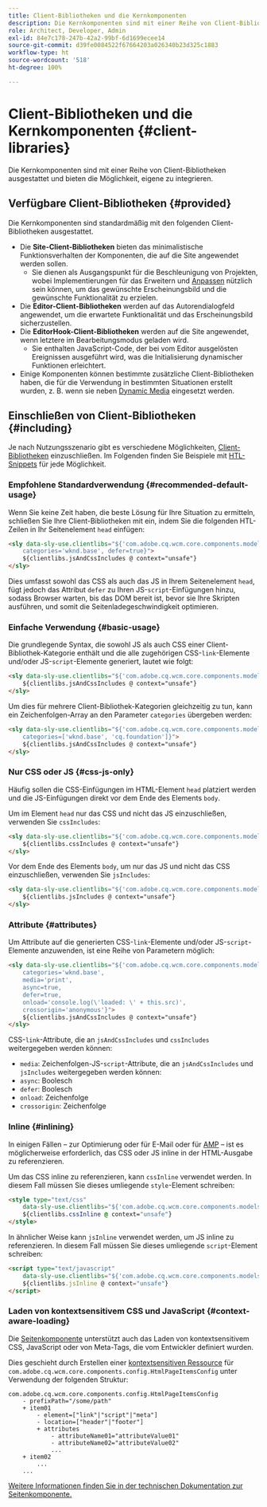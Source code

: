 ```yaml
---
title: Client-Bibliotheken und die Kernkomponenten
description: Die Kernkomponenten sind mit einer Reihe von Client-Bibliotheken ausgestattet und bieten die Möglichkeit, eigene zu integrieren.
role: Architect, Developer, Admin
exl-id: 84e7c178-247b-42a2-99bf-6d1699ecee14
source-git-commit: d39fe0084522f67664203a026340b23d325c1883
workflow-type: ht
source-wordcount: '518'
ht-degree: 100%

---
```



# Client-Bibliotheken und die Kernkomponenten {#client-libraries}

Die Kernkomponenten sind mit einer Reihe von Client-Bibliotheken ausgestattet und bieten die Möglichkeit, eigene zu integrieren.

## Verfügbare Client-Bibliotheken {#provided}

Die Kernkomponenten sind standardmäßig mit den folgenden Client-Bibliotheken ausgestattet.

* Die **Site-Client-Bibliotheken** bieten das minimalistische Funktionsverhalten der Komponenten, die auf die Site angewendet werden sollen.
   * Sie dienen als Ausgangspunkt für die Beschleunigung von Projekten, wobei Implementierungen für das Erweitern und [Anpassen](/help/developing/customizing.md) nützlich sein können, um das gewünschte Erscheinungsbild und die gewünschte Funktionalität zu erzielen.
* Die **Editor-Client-Bibliotheken** werden auf das Autorendialogfeld angewendet, um die erwartete Funktionalität und das Erscheinungsbild sicherzustellen.
* Die **EditorHook-Client-Bibliotheken** werden auf die Site angewendet, wenn letztere im Bearbeitungsmodus geladen wird.
   * Sie enthalten JavaScript-Code, der bei vom Editor ausgelösten Ereignissen ausgeführt wird, was die Initialisierung dynamischer Funktionen erleichtert.
* Einige Komponenten können bestimmte zusätzliche Client-Bibliotheken haben, die für die Verwendung in bestimmten Situationen erstellt wurden, z. B. wenn sie neben [Dynamic Media](/help/components/image.md#dynamic-media) eingesetzt werden.

## Einschließen von Client-Bibliotheken {#including}

Je nach Nutzungsszenario gibt es verschiedene Möglichkeiten, [Client-Bibliotheken](/help/developing/archetype/front-end.md#clientlibs) einzuschließen. Im Folgenden finden Sie Beispiele mit [HTL-Snippets](https://experienceleague.adobe.com/docs/experience-manager-htl/using/overview.html?lang=de) für jede Möglichkeit.

### Empfohlene Standardverwendung {#recommended-default-usage}

Wenn Sie keine Zeit haben, die beste Lösung für Ihre Situation zu ermitteln, schließen Sie Ihre Client-Bibliotheken mit ein, indem Sie die folgenden HTL-Zeilen in Ihr Seitenelement `head` einfügen:

```html
<sly data-sly-use.clientlibs="${'com.adobe.cq.wcm.core.components.models.ClientLibraries' @
    categories='wknd.base', defer=true}">
    ${clientlibs.jsAndCssIncludes @ context="unsafe"}
</sly>
```

Dies umfasst sowohl das CSS als auch das JS in Ihrem Seitenelement `head`, fügt jedoch das Attribut `defer` zu Ihren JS-`script`-Einfügungen hinzu, sodass Browser warten, bis das DOM bereit ist, bevor sie Ihre Skripten ausführen, und somit die Seitenladegeschwindigkeit optimieren.

### Einfache Verwendung {#basic-usage}

Die grundlegende Syntax, die sowohl JS als auch CSS einer Client-Bibliothek-Kategorie enthält und die alle zugehörigen CSS-`link`-Elemente und/oder JS-`script`-Elemente generiert, lautet wie folgt:

```html
<sly data-sly-use.clientlibs="${'com.adobe.cq.wcm.core.components.models.ClientLibraries' @ categories='wknd.base'}">
    ${clientlibs.jsAndCssIncludes @ context="unsafe"}
</sly>
```

Um dies für mehrere Client-Bibliothek-Kategorien gleichzeitig zu tun, kann ein Zeichenfolgen-Array an den Parameter `categories` übergeben werden:

```html
<sly data-sly-use.clientlibs="${'com.adobe.cq.wcm.core.components.models.ClientLibraries' @
    categories=['wknd.base', 'cq.foundation']}">
    ${clientlibs.jsAndCssIncludes @ context="unsafe"}
</sly>
```

### Nur CSS oder JS {#css-js-only}

Häufig sollen die CSS-Einfügungen im HTML-Element `head` platziert werden und die JS-Einfügungen direkt vor dem Ende des Elements `body`.

Um im Element `head` nur das CSS und nicht das JS einzuschließen, verwenden Sie `cssIncludes`:

```html
<sly data-sly-use.clientlibs="${'com.adobe.cq.wcm.core.components.models.ClientLibraries' @ categories='wknd.base'}">
    ${clientlibs.cssIncludes @ context="unsafe"}
</sly>
```

Vor dem Ende des Elements `body`, um nur das JS und nicht das CSS einzuschließen, verwenden Sie `jsIncludes`:

```html
<sly data-sly-use.clientlibs="${'com.adobe.cq.wcm.core.components.models.ClientLibraries' @ categories='wknd.base'}">
    ${clientlibs.jsIncludes @ context="unsafe"}
</sly>
```

### Attribute {#attributes}

Um Attribute auf die generierten CSS-`link`-Elemente und/oder JS-`script`-Elemente anzuwenden, ist eine Reihe von Parametern möglich:

```html
<sly data-sly-use.clientlibs="${'com.adobe.cq.wcm.core.components.models.ClientLibraries' @
    categories='wknd.base',
    media='print',
    async=true,
    defer=true,
    onload='console.log(\'loaded: \' + this.src)',
    crossorigin='anonymous'}">
    ${clientlibs.jsAndCssIncludes @ context="unsafe"}
</sly>
```

CSS-`link`-Attribute, die an `jsAndCssIncludes` und `cssIncludes` weitergegeben werden können:

* `media`: Zeichenfolgen-JS-`script`-Attribute, die an `jsAndCssIncludes` und `jsIncludes` weitergegeben werden können:
* `async`: Boolesch
* `defer`: Boolesch
* `onload`: Zeichenfolge
* `crossorigin`: Zeichenfolge

### Inline {#inlining}

In einigen Fällen – zur Optimierung oder für E-Mail oder für [AMP](amp.md) – ist es möglicherweise erforderlich, das CSS oder JS inline in der HTML-Ausgabe zu referenzieren.

Um das CSS inline zu referenzieren, kann `cssInline` verwendet werden. In diesem Fall müssen Sie dieses umliegende `style`-Element schreiben:

```html
<style type="text/css"
    data-sly-use.clientlibs="${'com.adobe.cq.wcm.core.components.models.ClientLibraries' @ categories='wknd.base'}">
    ${clientlibs.cssInline @ context="unsafe"}
</style>
```

In ähnlicher Weise kann `jsInline` verwendet werden, um JS inline zu referenzieren. In diesem Fall müssen Sie dieses umliegende `script`-Element schreiben:

```html
<script type="text/javascript"
    data-sly-use.clientlibs="${'com.adobe.cq.wcm.core.components.models.ClientLibraries' @ categories='wknd.base'}">
    ${clientlibs.jsInline @ context="unsafe"}
</script>
```

### Laden von kontextsensitivem CSS und JavaScript {#context-aware-loading}

Die [Seitenkomponente](/help/components/page.md) unterstützt auch das Laden von kontextsensitivem CSS, JavaScript oder von Meta-Tags, die vom Entwickler definiert wurden.

Dies geschieht durch Erstellen einer [kontextsensitiven Ressource](context-aware-configs.md) für `com.adobe.cq.wcm.core.components.config.HtmlPageItemsConfig` unter Verwendung der folgenden Struktur:

```text
com.adobe.cq.wcm.core.components.config.HtmlPageItemsConfig
    - prefixPath="/some/path"
    + item01
        - element=["link"|"script"|"meta"]
        - location=["header"|"footer"]
        + attributes
            - attributeName01="attributeValue01"
            - attributeName02="attributeValue02"
            ...
    + item02
        ...
    ...
```

[Weitere Informationen finden Sie in der technischen Dokumentation zur Seitenkomponente.](https://github.com/adobe/aem-core-wcm-components/tree/master/content/src/content/jcr_root/apps/core/wcm/components/page/v2/page#loading-of-context-aware-cssjs)
